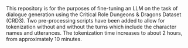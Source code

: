 This repository is for the purposes of fine-tuning an LLM on the task of dialogue generation using the Critical Role Dungeons & Dragons Dataset (CRD3). Two pre-processing scripts have been added to allow for tokenization without and without the turns which include the character names and utterances. The tokenization time increases to about 2 hours, from approximately 10 minutes. 

